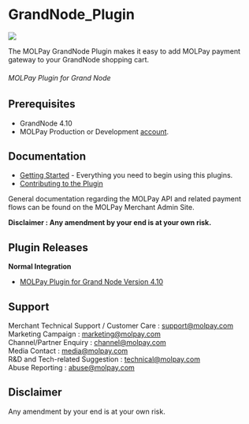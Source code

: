 # GrandNode_Plugin
<img src="https://user-images.githubusercontent.com/38641542/39344583-da87c94e-4a15-11e8-9ad4-b2b52165cfe0.jpg">

The MOLPay GrandNode Plugin makes it easy to add MOLPay payment gateway to your GrandNode shopping cart.

###### MOLPay Plugin for Grand Node ######

Prerequisites
-------------

* GrandNode 4.10
* MOLPay Production or Development [account](http://www.molpay.com/v3/contact/merchant-enquiry).

Documentation
-------------

* [Getting Started](https://github.com/MOLPay/GrandNode_Plugin/wiki#getting-started) - Everything you need to begin using this plugins.
* [Contributing to the Plugin](https://github.com/MOLPay/GrandNode_Plugin/wiki/Contributing-to-the-Plugin)

General documentation regarding the MOLPay API and related payment flows can be found on the MOLPay Merchant Admin Site.

**Disclaimer : Any amendment by your end is at your own risk.**

Plugin Releases
---------------
**Normal Integration**
* [MOLPay Plugin for Grand Node Version 4.10](https://github.com/MOLPay/GrandNode_Plugin)

Support
-------

Merchant Technical Support / Customer Care : support@molpay.com <br>
Marketing Campaign : marketing@molpay.com <br>
Channel/Partner Enquiry : channel@molpay.com <br>
Media Contact : media@molpay.com <br>
R&D and Tech-related Suggestion : technical@molpay.com <br>
Abuse Reporting : abuse@molpay.com

Disclaimer
----------
Any amendment by your end is at your own risk.
